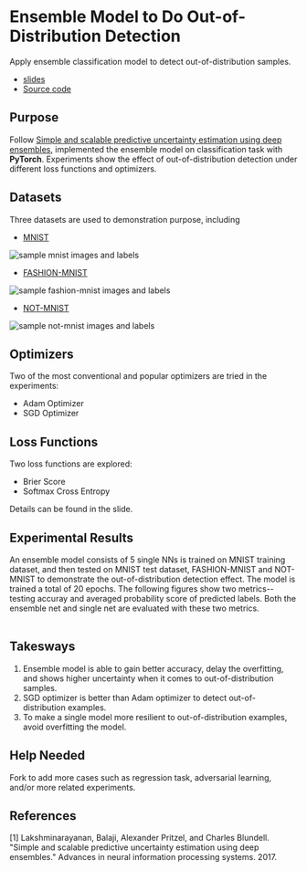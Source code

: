 # Ensemble Model to Do Out-of-Distribution Detection
Apply ensemble classification model to detect out-of-distribution samples.  
* [slides](https://github.com/liyin2015/ensemble_classification_model/blob/master/Uncertainty%20Estimation%20using%20Ensemble%20Model%20(1).pptx)
* [Source code](https://github.com/liyin2015/ensemble_classification_model/blob/master/Ensemble_model_classification-final.ipynb)

## Purpose
Follow [Simple and scalable predictive uncertainty estimation using deep ensembles](https://arxiv.org/abs/1612.01474), implemented the ensemble model on classification task with **PyTorch**. Experiments show the effect of out-of-distribution detection under different loss functions and optimizers. 

## Datasets
Three datasets are used to demonstration purpose, including
* [MNIST](https://pytorch.org/docs/stable/torchvision/datasets.html#mnist)

![sample mnist images and labels](https://github.com/liyin2015/ensemble_classification_model/blob/master/figures/mnist.png)


* [FASHION-MNIST](https://pytorch.org/docs/stable/torchvision/datasets.html#fashion-mnist)

![sample fashion-mnist images and labels](https://github.com/liyin2015/ensemble_classification_model/blob/master/figures/fashion_mnist.png)


* [NOT-MNIST](http://yaroslavvb.blogspot.com/2011/09/notmnist-dataset.html)

![sample not-mnist images and labels](https://github.com/liyin2015/ensemble_classification_model/blob/master/figures/not_mnist.png)


## Optimizers
Two of the most conventional and popular optimizers are tried in the experiments: 
* Adam Optimizer
* SGD Optimizer

## Loss Functions
Two loss functions are explored:
* Brier Score
* Softmax Cross Entropy

Details can be found in the slide.

## Experimental Results
An ensemble model consists of 5 single NNs is trained on MNIST training dataset, and then tested on MNIST test dataset, FASHION-MNIST and NOT-MNIST to demonstrate the out-of-distribution detection effect. The model is trained a total of 20 epochs. The following figures show two metrics-- testing accuray and averaged probability score of predicted labels. Both the ensemble net and single net are evaluated with these two metrics.  
![]()
![]()
![]()


## Takesways
1. Ensemble model is able to gain better accuracy, delay the overfitting, and shows higher uncertainty when it comes to out-of-distribution samples.
2. SGD optimizer is better than Adam optimizer to detect out-of-distribution examples.
3. To make a single model more resilient to out-of-distribution examples, avoid overfitting the model.


## Help Needed
Fork to add more cases such as regression task, adversarial learning, and/or more related experiments.

## References
[1] Lakshminarayanan, Balaji, Alexander Pritzel, and Charles Blundell. "Simple and scalable predictive uncertainty estimation using deep ensembles." Advances in neural information processing systems. 2017.

